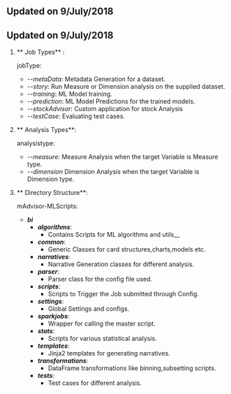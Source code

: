 ## Updated on 9/July/2018


## Updated on 9/July/2018


1. ** Job Types** :

    jobType:
    + *--metaData*: Metadata Generation for a dataset.
    + *--story*: Run Measure or Dimension analysis on the supplied dataset.
    + *--training*: ML Model training.
    + *--prediction*: ML Model Predictions for the trained models.
    + *--stockAdvisor*: Custom application for stock Analysis
    + *--testCase*: Evaluating test cases.

2. ** Analysis Types**:

    analysistype:
    + *--measure*: Measure Analysis when the target Variable is Measure type.
    + *--dimension* Dimension Analysis when the target Variable is Dimension type.

3. ** Directory Structure**:

    mAdvisor-MLScripts:
    + **_bi_**
        + **_algorithms_**:
            * Contains Scripts for ML algorithms and utils__
        + **_common_**:
            * Generic Classes for card structures,charts,models etc.
        + **_narratives_**:
            * Narrative Generation classes for different analysis.
        + **_parser_**:
            * Parser class for the config file used.
        + **_scripts_**:
            * Scripts to Trigger the Job submitted through Config.
        + **_settings_**:
            * Global Settings and configs.
        + **_sparkjobs_**:
            * Wrapper for calling the master script.
        + **_stats_**:
            * Scripts for various statistical analysis.
        + **_templates_**:
            * Jinja2 templates for generating narratives.
        + **_transformations_**:
            * DataFrame transformations like binning,subsetting scripts.
        + **_tests_**:
            * Test cases for different analysis.
